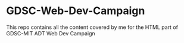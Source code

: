 # GDSC-Web-Dev-Campaign

This repo contains all the content covered by me for the HTML part of GDSC-MIT ADT Web Dev Campaign
